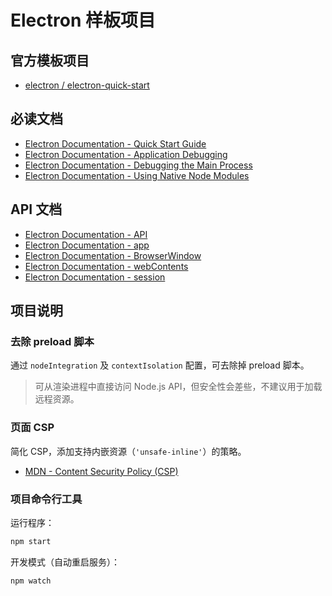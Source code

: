 # Electron 样板项目

## 官方模板项目

- [electron / electron-quick-start](https://github.com/electron/electron-quick-start)

## 必读文档

- [Electron Documentation - Quick Start Guide](https://www.electronjs.org/docs/tutorial/quick-start)
- [Electron Documentation - Application Debugging](https://www.electronjs.org/docs/tutorial/application-debugging)
- [Electron Documentation - Debugging the Main Process](https://www.electronjs.org/docs/tutorial/debugging-main-process)
- [Electron Documentation - Using Native Node Modules](https://www.electronjs.org/docs/tutorial/using-native-node-modules)

## API 文档

- [Electron Documentation - API](https://www.electronjs.org/docs/api)
- [Electron Documentation - app](https://www.electronjs.org/docs/api/app)
- [Electron Documentation - BrowserWindow](https://www.electronjs.org/docs/api/browser-window)
- [Electron Documentation - webContents](https://www.electronjs.org/docs/api/web-contents)
- [Electron Documentation - session](https://www.electronjs.org/docs/api/session)

## 项目说明

### 去除 preload 脚本

通过 `nodeIntegration` 及 `contextIsolation` 配置，可去除掉 preload 脚本。

> 可从渲染进程中直接访问 Node.js API，但安全性会差些，不建议用于加载远程资源。

### 页面 CSP

简化 CSP，添加支持内嵌资源（`'unsafe-inline'`）的策略。

- [MDN - Content Security Policy (CSP)](https://developer.mozilla.org/en-US/docs/Web/HTTP/CSP)

### 项目命令行工具

运行程序：

```bash
npm start
```

开发模式（自动重启服务）：

```bash
npm watch
```
